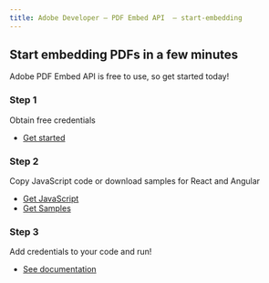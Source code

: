 ```yaml
---
title: Adobe Developer — PDF Embed API  — start-embedding
---
```



<TitleBlock slots="heading, text" theme="light" className="titleBlock-align-left" />

## Start embedding PDFs in a few minutes

Adobe PDF Embed API is free to use, so get started today!

<TextBlock slots="heading, text, buttons" width="33%" theme="light" className="align-left horizontal-align" />

### Step 1

Obtain free credentials

* [Get started](https://documentservices.adobe.com/dc-integration-creation-app-cdn/main.html?api=pdf-embed-api)

<TextBlock slots="heading, text, buttons" width="33%" theme="light"  className="align-left horizontal-align" variantsTypePrimary='primary' variantsTypeSecondary='primary' isPrimaryBtn  primaryOutline/>

### Step 2

Copy JavaScript code or download samples for React and Angular

* [Get JavaScript](/document-services/docs/overview/pdf-embed-api/)
* [Get Samples](https://github.com/adobe/pdf-embed-api-samples)

<TextBlock slots="heading, text, buttons" width="33%" theme="light"  className="align-left horizontal-align"/>

### Step 3

Add credentials to your code and run!

* [See documentation](/document-services/docs/overview/pdf-embed-api/)
